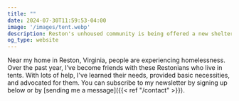 ```yaml
---
title: ""
date: 2024-07-30T11:59:53-04:00
image: '/images/tent.webp'
description: Reston's unhoused community is being offered a new shelter for nighttime use. Stay updated for new developments!
og_type: website
---
```


Near my home in Reston, Virginia, people are experiencing homelessness. Over the past year, I’ve become friends with these Restonians who live in tents. With lots of help, I've learned their needs, provided basic necessities, and advocated for them. You can subscribe to my newsletter by signing up below or by [sending me a message]({{< ref "/contact" >}}).